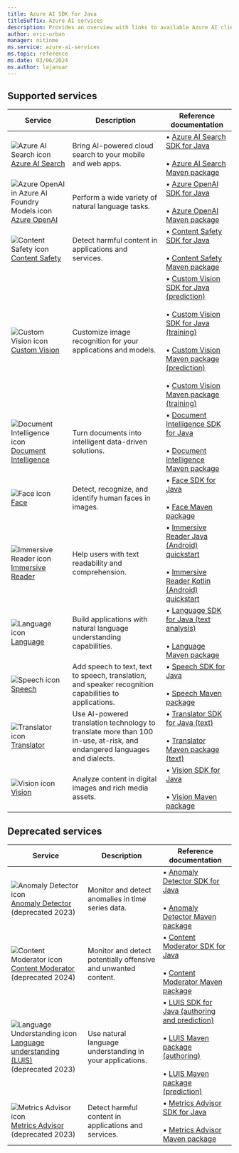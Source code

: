 ```yaml
---
title: Azure AI SDK for Java
titleSuffix: Azure AI services
description: Provides an overview with links to available Azure AI client libraries and packages for Java.
author: eric-urban
manager: nitinme
ms.service: azure-ai-services
ms.topic: reference
ms.date: 03/06/2024
ms.author: lajanuar
---
```


## Supported services

| Service | Description | Reference documentation |
| --- | --- | --- |
| ![Azure AI Search icon](~/reusable-content/ce-skilling/azure/media/ai-services/search.svg) [Azure AI Search](/azure/search/) | Bring AI-powered cloud search to your mobile and web apps. | &bullet;&NonBreakingSpace;[Azure AI Search SDK for Java](/java/api/overview/azure/search-documents-readme?view=azure-java-stable&preserve-view=true) <br><br>&bullet;&NonBreakingSpace;[Azure AI Search Maven package](https://central.sonatype.com/artifact/com.azure/azure-search-documents/11.7.0-beta.1?smo=true) |
| ![Azure OpenAI in Azure AI Foundry Models icon](~/reusable-content/ce-skilling/azure/media/ai-services/azure-openai.svg) [Azure OpenAI](../../../openai/index.yml) | Perform a wide variety of natural language tasks. | &bullet;&NonBreakingSpace;[Azure OpenAI SDK for Java](/java/api/com.azure.ai.openai?view=azure-java-preview&preserve-view=true&branch=main)<br><br>&bullet;&NonBreakingSpace;[Azure OpenAI Maven package](https://central.sonatype.com/artifact/com.azure/azure-ai-openai/1.0.0-beta.6?smo=true)  |
| ![Content Safety icon](~/reusable-content/ce-skilling/azure/media/ai-services/content-safety.svg) [Content Safety](../../../content-safety/index.yml) | Detect harmful content in applications and services.| &bullet;&NonBreakingSpace;[Content Safety SDK for Java](/java/api/overview/azure/ai-contentsafety-readme?view=azure-java-stable&preserve-view=true) <br><br>&bullet;&NonBreakingSpace;[Content Safety Maven package](https://central.sonatype.com/artifact/com.azure/azure-ai-contentsafety) |
| ![Custom Vision icon](~/reusable-content/ce-skilling/azure/media/ai-services/custom-vision.svg) [Custom Vision](../../../custom-vision-service/index.yml) | Customize image recognition for your applications and models. |&bullet;&NonBreakingSpace;[Custom Vision SDK for Java (prediction)](/java/api/com.microsoft.azure.cognitiveservices.vision.customvision.prediction?view=azure-java-stable&preserve-view=true) <br><br>&bullet;&NonBreakingSpace;[Custom Vision SDK for Java (training)](/java/api/com.microsoft.azure.cognitiveservices.vision.customvision.training?view=azure-java-stable&preserve-view=true)<br><br>&bullet;&NonBreakingSpace;[Custom Vision Maven package (prediction)](https://central.sonatype.com/artifact/com.azure/azure-cognitiveservices-customvision-prediction)<br><br>&bullet;&NonBreakingSpace;[Custom Vision Maven package (training)](https://central.sonatype.com/artifact/com.azure/azure-cognitiveservices-customvision-training) |
| ![Document Intelligence icon](~/reusable-content/ce-skilling/azure/media/ai-services/document-intelligence.svg) [Document Intelligence](../../../document-intelligence/index.yml) | Turn documents into intelligent data-driven solutions. | &bullet;&NonBreakingSpace;[Document Intelligence SDK for Java](/java/api/overview/azure/ai-documentintelligence-readme?view=azure-java-preview&preserve-view=true) <br><br>&bullet;&NonBreakingSpace;[Document Intelligence Maven package](https://mvnrepository.com/artifact/com.azure/azure-ai-documentintelligence/1.0.0-beta.1) |
| ![Face icon](~/reusable-content/ce-skilling/azure/media/ai-services/face.svg) [Face](../../../computer-vision/overview-identity.md) | Detect, recognize, and identify human faces in images. | &bullet;&NonBreakingSpace;[Face SDK for Java](/java/api/overview/azure/cognitiveservices/client/faceapi?view=azure-java-archive&preserve-view=true) <br><br>&bullet;&NonBreakingSpace;[Face Maven package](https://central.sonatype.com/artifact/com.microsoft.azure.cognitiveservices/azure-cognitiveservices-faceapi)  |
| ![Immersive Reader icon](~/reusable-content/ce-skilling/azure/media/ai-services/immersive-reader.svg) [Immersive Reader](../../../immersive-reader/index.yml) | Help users with text readability and comprehension. | &bullet;&NonBreakingSpace;[Immersive Reader Java (Android) quickstart](../../../immersive-reader/quickstarts/client-libraries.md?pivots=programming-language-java-android)<br><br>&bullet;&NonBreakingSpace;[Immersive Reader Kotlin (Android) quickstart](../../../immersive-reader/quickstarts/client-libraries.md?pivots=programming-language-kotlin) |
| ![Language icon](~/reusable-content/ce-skilling/azure/media/ai-services/language.svg) [Language](../../../language-service/index.yml) | Build applications with natural language understanding capabilities. | &bullet;&NonBreakingSpace;[Language SDK for Java (text analysis)](/java/api/overview/azure/ai-textanalytics-readme?view=azure-java-stable&preserve-view=true) <br><br>&bullet;&NonBreakingSpace;[Language Maven package](https://central.sonatype.com/artifact/com.microsoft.azure.cognitiveservices/azure-cognitiveservices-language)  |
| ![Speech icon](~/reusable-content/ce-skilling/azure/media/ai-services/speech.svg) [Speech](../../../speech-service/index.yml) | Add speech to text, text to speech, translation, and speaker recognition capabilities to applications. | &bullet;&NonBreakingSpace;[Speech SDK for Java](/java/api/com.microsoft.cognitiveservices.speech?view=azure-java-stable&branch=main&preserve-view=true) <br><br>&bullet;&NonBreakingSpace;[Speech Maven package](https://central.sonatype.com/artifact/com.microsoft.cognitiveservices.speech/client-sdk/1.34.0?smo=true)|
| ![Translator icon](~/reusable-content/ce-skilling/azure/media/ai-services/translator.svg) [Translator](../../../translator/index.yml) |   Use AI-powered translation technology to translate more than 100 in-use, at-risk, and endangered languages and dialects. | &bullet;&NonBreakingSpace;[Translator SDK for Java (text)](/java/api/overview/azure/ai-translation-text-readme?view=azure-java-preview&preserve-view=true) <br><br>&bullet;&NonBreakingSpace;[Translator Maven package (text)](https://central.sonatype.com/artifact/com.azure/azure-ai-translation-text)  |
| ![Vision icon](~/reusable-content/ce-skilling/azure/media/ai-services/vision.svg) [Vision](../../../computer-vision/index.yml) | Analyze content in digital images and rich media assets.|&bullet;&NonBreakingSpace;[Vision SDK for Java](/java/api/overview/azure/ai-vision-imageanalysis-readme?view=azure-java-preview&preserve-view=true) <br><br>&bullet;&NonBreakingSpace;[Vision Maven package](https://central.sonatype.com/artifact/com.azure/azure-ai-vision-imageanalysis) |

## Deprecated services

| Service | Description | Reference documentation |
| --- | --- | --- |
| ![Anomaly Detector icon](~/reusable-content/ce-skilling/azure/media/ai-services/anomaly-detector.svg) [Anomaly Detector](../../../Anomaly-Detector/index.yml)<br>(deprecated 2023) | Monitor and detect anomalies in time series data. |&bullet;&NonBreakingSpace;[Anomaly Detector SDK for Java](/java/api/overview/azure/ai-anomalydetector-readme?view=azure-java-preview&viewFallbackFrom=azure-java-stable&preserve-view=true)<br><br>&bullet;&NonBreakingSpace;[Anomaly Detector Maven package](https://central.sonatype.com/artifact/com.azure/azure-ai-anomalydetector/3.0.0-beta.5?smo=true) |
| ![Content Moderator icon](~/reusable-content/ce-skilling/azure/media/ai-services/content-moderator.svg) [Content Moderator](../../../content-moderator/index.yml) <br>(deprecated 2024)  | Monitor and detect potentially offensive and unwanted content. | &bullet;&NonBreakingSpace;[Content Moderator SDK for Java](/java/api/overview/azure/cognitiveservices/client/contentmoderator?view=azure-java-archive&preserve-view=true) <br><br>&bullet;&NonBreakingSpace;[Content Moderator Maven package](https://central.sonatype.com/artifact/com.microsoft.azure.cognitiveservices/azure-cognitiveservices-contentmoderator) |
| ![Language Understanding icon](~/reusable-content/ce-skilling/azure/media/ai-services/luis.svg) [Language understanding (LUIS)](../../../luis/index.yml) <br>(deprecated 2023)  | Use natural language understanding in your applications. |&bullet;&NonBreakingSpace;[LUIS SDK for Java (authoring and prediction)](/java/api/overview/azure/cognitiveservices/client/languageunderstanding?view=azure-java-archive&preserve-view=true)<br><br>&bullet;&NonBreakingSpace;[LUIS Maven package (authoring)](https://central.sonatype.com/artifact/com.microsoft.azure.cognitiveservices/azure-cognitiveservices-luis-authoring?smo=true)<br><br>&bullet;&NonBreakingSpace;[LUIS Maven package (prediction)](https://central.sonatype.com/artifact/com.microsoft.azure.cognitiveservices/azure-cognitiveservices-luis-runtime?smo=true) |
| ![Metrics Advisor icon](~/reusable-content/ce-skilling/azure/media/ai-services/metrics-advisor.svg) [Metrics Advisor](../../../metrics-advisor/index.yml) <br>(deprecated 2023) | Detect harmful content in applications and services.| &bullet;&NonBreakingSpace;[Metrics Advisor SDK for Java](/java/api/overview/azure/ai-metricsadvisor-readme?view=azure-java-stable&preserve-view=true) <br><br>&bullet;&NonBreakingSpace;[Metrics Advisor Maven package](https://central.sonatype.com/artifact/com.azure/azure-ai-metricsadvisor)  |
